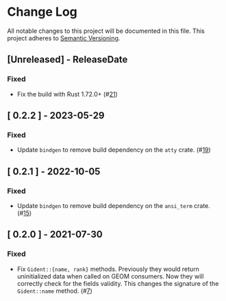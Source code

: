 # Change Log

All notable changes to this project will be documented in this file.
This project adheres to [Semantic Versioning](http://semver.org/).

## [Unreleased] - ReleaseDate

### Fixed

- Fix the build with Rust 1.72.0+
  (#[21](https://github.com/asomers/gstat-rs/pull/21))

## [ 0.2.2 ] - 2023-05-29

### Fixed

- Update `bindgen` to remove build dependency on the `atty` crate.
  (#[19](https://github.com/asomers/gstat-rs/pull/19))

## [ 0.2.1 ] - 2022-10-05

### Fixed

- Update `bindgen` to remove build dependency on the `ansi_term` crate.
  (#[15](https://github.com/asomers/gstat-rs/pull/15))

## [ 0.2.0 ] - 2021-07-30

### Fixed

- Fix `Gident::{name, rank}` methods.  Previously they would return
  uninitialized data when called on GEOM consumers.  Now they will correctly
  check for the fields validity.  This changes the signature of the
  `Gident::name` method.
  (#[7](https://github.com/asomers/gstat-rs/pull/7))
